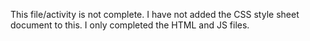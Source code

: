 This file/activity is not complete.  I have not added the CSS style sheet document to this. I only completed the HTML and JS files. 
